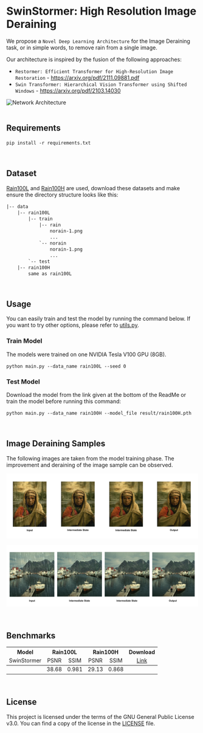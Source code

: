 # SwinStormer: High Resolution Image Deraining
We propose a `Novel Deep Learning Architecture` for the Image Deraining task, or in simple words, to remove rain from a single image.

Our architecture is inspired by the fusion of the following approaches:
- `Restormer: Efficient Transformer for High-Resolution Image Restoration`  - https://arxiv.org/pdf/2111.09881.pdf
- `Swin Transformer: Hierarchical Vision Transformer using Shifted Windows`  - https://arxiv.org/pdf/2103.14030

![Network Architecture](model-architecture.png)
<br><br>
## Requirements

```
pip install -r requirements.txt
```
<br>

## Dataset

[Rain100L](https://mega.nz/file/MpgnwYDS#jqyDEyL1U9srLBbEFCPnAOZb2HZTsSrwSvRGQ6m6Dzc) and [Rain100H](https://www.dropbox.com/s/kzbzer5wem37byg/rain100H.zip?dl=0) are used, download these datasets and make 
ensure the directory structure looks like this:
```                           
|-- data     
    |-- rain100L
        |-- train
            |-- rain
                norain-1.png
                ...
            `-- norain
                norain-1.png
                ...
        `-- test                                                        
    |-- rain100H
        same as rain100L
```
<br>


## Usage

You can easily train and test the model by running the command below. If you want to try other options, please refer to
[utils.py](utils.py).

### Train Model
The models were trained on one NVIDIA Tesla V100 GPU (8GB).

```
python main.py --data_name rain100L --seed 0
```

### Test Model
Download the model from the link given at the bottom of the ReadMe or train the model before running this command:
```
python main.py --data_name rain100H --model_file result/rain100H.pth
```
<br>


## Image Deraining Samples

The following images are taken from the model training phase. The improvement and deraining of the image sample can be observed.

![X](sample-1.png)


![X](sample-2.png)

<br>

## Benchmarks

<table>
<thead>
  <tr>
    <th rowspan="1">Model</th>
    <th colspan="2">Rain100L</th>
    <th colspan="2">Rain100H</th>
    <th rowspan="1">Download</th>
  </tr>
  <tr>
  <td align="center">SwinStormer</td>
    <!-- <td align="center"></td> -->
    <td align="center">PSNR</td>
    <td align="center">SSIM</td>
    <td align="center">PSNR</td>
    <td align="center">SSIM</td>
  <td align="center"><a href="https://mega.nz/folder/Ph0DyJJL#XTYf0aa0_sQ61-Y4LiiFmQ">Link</a></td>    
  </tr>
</thead>
<tbody>
  <tr>
    <td align="center"></td>
    <td align="center">38.68</td>
    <td align="center">0.981</td>
    <td align="center">29.13</td>
    <td align="center">0.868</td>
    <!-- <td align="center"><a href="https://mega.nz/folder/Ph0DyJJL#XTYf0aa0_sQ61-Y4LiiFmQ">Link</a></td> -->
  </tr>
</tbody>
</table>

<br>

## License
This project is licensed under the terms of the GNU General Public License v3.0. You can find a copy of the license in the [LICENSE](LICENSE) file.
